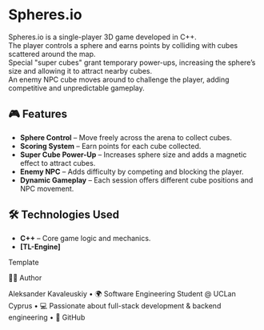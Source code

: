 # Spheres.io

Spheres.io is a single-player 3D game developed in C++.  
The player controls a sphere and earns points by colliding with cubes scattered around the map.  
Special "super cubes" grant temporary power-ups, increasing the sphere’s size and allowing it to attract nearby cubes.  
An enemy NPC cube moves around to challenge the player, adding competitive and unpredictable gameplay.

## 🎮 Features
- **Sphere Control** – Move freely across the arena to collect cubes.
- **Scoring System** – Earn points for each cube collected.
- **Super Cube Power-Up** – Increases sphere size and adds a magnetic effect to attract cubes.
- **Enemy NPC** – Adds difficulty by competing and blocking the player.
- **Dynamic Gameplay** – Each session offers different cube positions and NPC movement.

## 🛠 Technologies Used
- **C++** – Core game logic and mechanics.
- **[TL-Engine]** 

Template

👨‍💻 Author

Aleksander Kavaleuskiy
	•	🌍 Software Engineering Student @ UCLan Cyprus
	•	💻 Passionate about full-stack development & backend engineering
	•	🔗 GitHub
